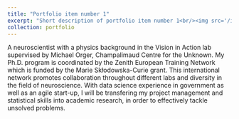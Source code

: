 ```yaml
---
title: "Portfolio item number 1"
excerpt: "Short description of portfolio item number 1<br/><img src='/images/500x300.png'>"
collection: portfolio
---
```


A neuroscientist with a physics background in the Vision in Action lab supervised by Michael Orger, Champalimaud Centre for the Unknown. My Ph.D. program is coordinated by the Zenith European Training Network which is funded by the Marie Skłodowska-Curie grant. This international network promotes collaboration throughout different labs and diversity in the field of neuroscience. With data science experience in government as well as an agile start-up, I will be transfering my project management and statistical skills into academic research, in order to effectively tackle unsolved problems.
